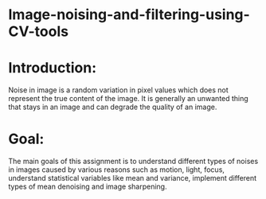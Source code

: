 # Image-noising-and-filtering-using-CV-tools
# Introduction:
Noise in image is a random variation in pixel values which does not represent the true content of the image. It is generally an unwanted thing that stays in an image and can degrade the quality of an image.
# Goal:
The main goals of this assignment is to understand different types of noises in images caused by various reasons such as motion, light, focus, understand statistical variables like mean and variance, implement different types of mean denoising and image sharpening.

